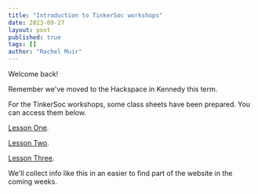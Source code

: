 ```yaml
---
title: "Introduction to TinkerSoc workshops"
date: 2023-09-27
layout: post
published: true
tags: []
author: "Rachel Muir"
---
```


Welcome back!

Remember we've moved to the Hackspace in Kennedy this term.

For the TinkerSoc workshops, some class sheets have been prepared. You can access them below.

[Lesson One](https://drive.google.com/file/d/1e_mnXeEv4VZOmMrGaFHMhLB0Mk78D5Qt/view).

[Lesson Two](https://drive.google.com/file/d/1Se87Rq-poKUxeGRTk1zavvhxGhntYUW3/view).

[Lesson Three](https://drive.google.com/file/d/1tpk9WVl4q4v6JP1Ndf5TPDTpPJg6xt5m/view).

We'll collect info like this in an easier to find part of the website in the coming weeks.
<!--more-->